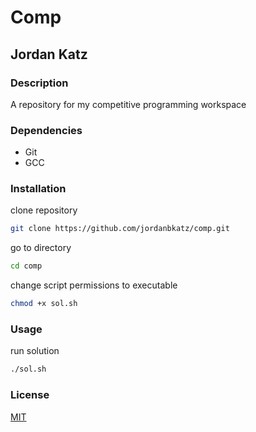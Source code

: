 # Comp
## Jordan Katz
### Description
A repository for my competitive programming workspace
### Dependencies
* Git
* GCC
### Installation
clone repository
```bash
git clone https://github.com/jordanbkatz/comp.git
```
go to directory
```bash
cd comp
```
change script permissions to executable
```bash
chmod +x sol.sh
```
### Usage
run solution
```bash
./sol.sh
```
### License
[MIT](https://github.com/jordanbkatz/comp/blob/master/LICENSE)